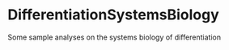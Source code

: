 DifferentiationSystemsBiology
=============================

Some sample analyses on the systems biology of differentiation
